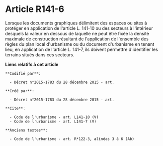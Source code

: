 # Article R141-6

Lorsque les documents graphiques délimitent des espaces ou sites à protéger en application de l'article L. 141-10 ou des
secteurs à l'intérieur desquels la valeur en dessous de laquelle ne peut être fixée la densité maximale de construction
résultant de l'application de l'ensemble des règles du plan local d'urbanisme ou du document d'urbanisme en tenant lieu, en
application de l'article L. 141-7, ils doivent permettre d'identifier les terrains situés dans ces secteurs.

**Liens relatifs à cet article**

	**Codifié par**:

	  - Décret n°2015-1783 du 28 décembre 2015 - art.

	**Créé par**:

	  - Décret n°2015-1783 du 28 décembre 2015 - art.

	**Cite**:

	  - Code de l'urbanisme - art. L141-10 (V)
	  - Code de l'urbanisme - art. L141-7 (V)

	**Anciens textes**:

	  - Code de l'urbanisme - art. R*122-3, alinéas 3 à 6 (Ab)
